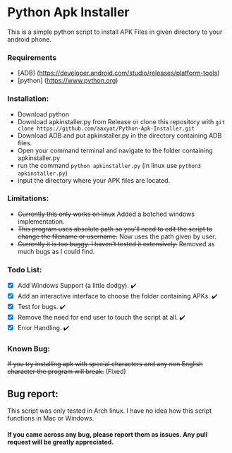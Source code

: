 # Python Apk Installer
This is a simple python script to install APK Files in given directory to your android phone.
### Requirements
* [ADB] (https://developer.android.com/studio/releases/platform-tools)
* [python] (https://www.python.org)

### Installation:
* Download python
* Download apkinstaller.py from Release or clone this repository with `git clone https://github.com/aaxyat/Python-Apk-Installer.git`
* Download ADB and put apkinstaller.py in the directory containing ADB files.
* Open your command terminal and navigate to the folder containing apkinstaller.py
* run the command `python apkinstaller.py` (in linux use `python3 apkinstaller.py`)
* input the directory where your APK files are located.

### Limitations:
* ~~Currently this only works on linux~~ Added a botched windows implementation.
* ~~This program uses absolute path so you'll need to edit the script to change the filename or username.~~ Now uses the path given by user.
* ~~Currently it is too buggy. I haven't tested it extensively.~~ Removed as much bugs as I could find.
  
### Todo List:
- [X] Add Windows Support (a little dodgy). :heavy_check_mark:
- [X] Add an interactive interface to choose the folder containing APKs. :heavy_check_mark:
- [X] Test for bugs. :heavy_check_mark:
- [X] Remove the need for end user to touch the script at all. :heavy_check_mark:
- [X] Error Handling. :heavy_check_mark:

### Known Bug:
~~If you try installing apk with special characters and any non English character the program will break.~~ (Fixed)

## Bug report:
 This script was only tested in Arch linux. I have no idea how this script functions in Mac or Windows.
 #### If you came across any bug, please report them as issues. Any pull request will be greatly appreciated.

